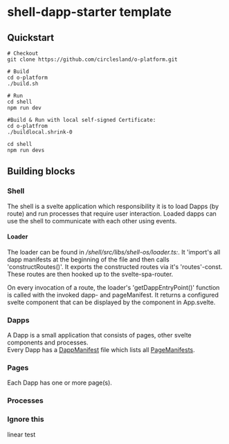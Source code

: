 # shell-dapp-starter template

## Quickstart

```shell
# Checkout
git clone https://github.com/circlesland/o-platform.git

# Build
cd o-platform
./build.sh

# Run
cd shell
npm run dev

#Build & Run with local self-signed Certificate:
cd o-platfrom
./buildlocal.shrink-0

cd shell
npm run devs

```

## Building blocks

### Shell

The shell is a svelte application which responsibility it is to load Dapps (by route) and run processes that require user interaction.
Loaded dapps can use the shell to communicate with each other using events.

#### Loader

The loader can be found in _/shell/src/libs/shell-os/loader.ts:_.
It 'import's all dapp manifests at the beginning of the file and then
calls 'constructRoutes()'. It exports the constructed routes via it's 'routes'-const. These routes are then hooked up to the svelte-spa-router.

On every invocation of a route, the loader's 'getDappEntryPoint()' function is called
with the invoked dapp- and pageManifest. It returns a configured svelte component that can be displayed
by the <Router> component in App.svelte.

### Dapps

A Dapp is a small application that consists of pages, other svelte components and processes.  
Every Dapp has a [DappManifest](https://github.com/circlesland/o-dapp-starter/blob/master/packages/omo-kernel-interfaces/src/dappManifest.ts) file which lists all
[PageManifests](https://github.com/circlesland/o-dapp-starter/blob/master/packages/omo-kernel-interfaces/src/pageManifest.ts).

### Pages

Each Dapp has one or more page(s).

### Processes

### Ignore this
linear test
